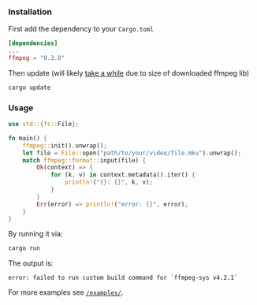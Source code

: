 ### Installation

First add the dependency to your `Cargo.toml`
```toml
[dependencies]
...
ffmpeg = "0.3.0"
```
Then update (will likely [take a while](https://stackoverflow.com/questions/53361052/how-do-i-debug-cargo-build-hanging-at-updating-crates-io-index) due to size of downloaded ffmpeg lib)
```bash
cargo update
```

### Usage

```rust
use std::{fs::File};

fn main() {
    ffmpeg::init().unwrap();
    let file = File::open("path/to/your/video/file.mkv").unwrap();
    match ffmpeg::format::input(file) {
        Ok(context) => {
            for (k, v) in context.metadata().iter() {
                println!("{}: {}", k, v);
            }
        }
        Err(error) => println!("error: {}", error),
    }
}
```
By running it via:
```bash
cargo run
```
The output is:
```
error: failed to run custom build command for `ffmpeg-sys v4.2.1`
```

For more examples see [`/examples/`](https://github.com/meh/rust-ffmpeg/blob/master/examples/metadata.rs).

